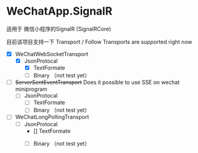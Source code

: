 # WeChatApp.SignalR
适用于 微信小程序的SignalR (SignalRCore)

目前该项目支持一下 Transport / Follow Transports are supported right now
- [x] WeChatWebSocketTransport
    - [x] JsonProtocal
        - [x] TextFormate
        - [ ] Binary （not test yet）
- [ ] ~~ServerSentEventTransport~~ Does it possible to use SSE on wechat miniprogram
    - [ ] JsonProtocal
        - [ ] TextFormate
        - [ ] Binary （not test yet）
- [ ] WeChatLongPollingTransport
    - [ ] JsonProtocal
        - [] TextFormate
        - [ ] Binary （not test yet）

